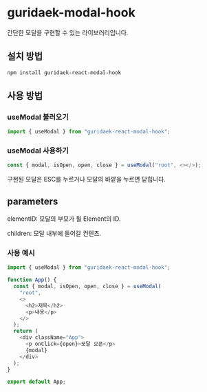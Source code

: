 # guridaek-modal-hook

간단한 모달을 구현할 수 있는 라이브러리입니다.

## 설치 방법

```sh
npm install guridaek-react-modal-hook
```

## 사용 방법

### useModal 불러오기

```js
import { useModal } from "guridaek-react-modal-hook";
```

### useModal 사용하기

```js
const { modal, isOpen, open, close } = useModal("root", <></>);
```

구현된 모달은 ESC를 누르거나 모달의 바깥을 누르면 닫힙니다.

## parameters

elementID: 모달의 부모가 될 Element의 ID.

children: 모달 내부에 들어갈 컨텐츠.

### 사용 예시

```js
import { useModal } from "guridaek-react-modal-hook";

function App() {
  const { modal, isOpen, open, close } = useModal(
    "root",
    <>
      <h2>제목</h2>
      <p>내용</p>
    </>
  );
  return (
    <div className="App">
      <p onClick={open}>모달 오픈</p>
      {modal}
    </div>
  );
}

export default App;
```
